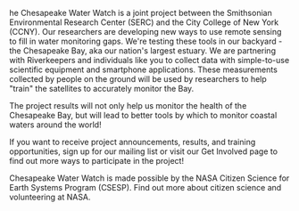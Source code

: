 he Chesapeake Water Watch is a joint project between the Smithsonian Environmental Research Center (SERC) and the City College of New York (CCNY). Our researchers are developing new ways to use remote sensing to fill in water monitoring gaps. We're testing these tools in our backyard - the Chesapeake Bay, aka our nation's largest estuary. We are partnering with Riverkeepers and individuals like you to collect data with simple-to-use scientific equipment and smartphone applications. These measurements collected by people on the ground will be used by researchers to help "train" the satellites to accurately monitor the Bay.  

The project results will not only help us monitor the health of the Chesapeake Bay, but will lead to better tools by which to monitor coastal waters around the world!   

If you want to receive project announcements, results, and training opportunities, sign up for our mailing list or visit our Get Involved page to find out more ways to participate in the project!  

Chesapeake Water Watch is made possible by the NASA Citizen Science for Earth Systems Program (CSESP). Find out more about citizen science and volunteering at NASA.
